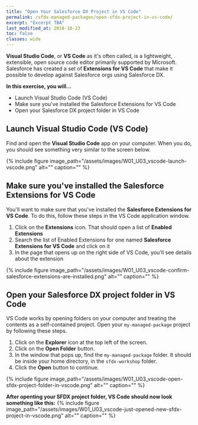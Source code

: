```yaml
---
title: "Open Your Salesforce DX Project in VS Code"
permalink: /sfdx-managed-packages/open-sfdx-project-in-vs-code/
excerpt: "Excerpt TBA"
last_modified_at: 2018-10-23
toc: false
classes: wide
---
```


**Visual Studio Code**, or **VS Code** as it's often called, is a lightweight, extensible, open source code editor primarily supported by Microsoft.  Salesforce has created a set of **Extensions for VS Code** that make it possible to develop against Salesforce orgs using Salesforce DX.

**In this exercise, you will...**

* Launch Visual Studio Code (VS Code)
* Make sure you've installed the Salesforce Extensions for VS Code
* Open your Salesforce DX project folder in VS Code

## Launch Visual Studio Code (VS Code)

Find and open the **Visual Studio Code** app on your computer.  When you do, you should see something very similar to the screen below.

{% include figure image_path="/assets/images/W01_U03_vscode-launch-vscode.png" alt="" caption="" %}


## Make sure you've installed the Salesforce Extensions for VS Code
You'll want to make sure that you've installed the **Salesforce Extensions for VS Code**.  To do this, follow these steps in the VS Code application window.

1. Click on the **Extensions** icon.  That should open a list of **Enabled Extensions**
2. Search the list of Enabled Extensions for one named **Salesforce Extensions for VS Code** and click on it
3. In the page that opens up on the right side of VS Code, you'll see details about the extension

{% include figure image_path="/assets/images/W01_U03_vscode-confirm-salesforce-extensions-are-installed.png" alt="" caption="" %}


## Open your Salesforce DX project folder in VS Code
VS Code works by opening folders on your computer and treating the contents as a self-contained project.  Open your `my-managed-package` project by following these steps.

1. Click on the **Explorer** icon at the top left of the screen.
2. Click on the **Open Folder** button.
3. In the window that pops up, find the `my-managed-package` folder. It should be inside your home directory, in the `sfdx-workshop` folder.
4. Click the **Open** button to continue.

{% include figure image_path="/assets/images/W01_U03_vscode-open-sfdx-project-folder-in-vscode.png" alt="" caption="" %}

**After openting your SFDX project folder, VS Code should now look something like this:**
{% include figure image_path="/assets/images/W01_U03_vscode-just-opened-new-sfdx-project-in-vscode.png" alt="" caption="" %}